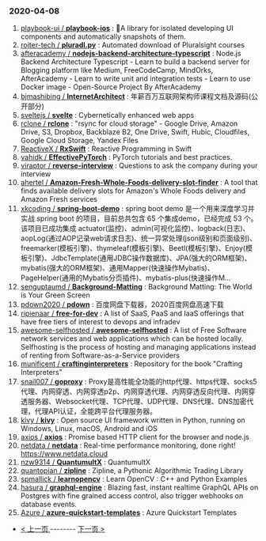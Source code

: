 ### 2020-04-08 
1. [
        playbook-ui /
**playbook-ios**](https://github.com/playbook-ui/playbook-ios) : 📘A library for isolated developing UI components and automatically snapshots of them.
1. [
        rojter-tech /
**pluradl.py**](https://github.com/rojter-tech/pluradl.py) : Automated download of Pluralsight courses
1. [
        afteracademy /
**nodejs-backend-architecture-typescript**](https://github.com/afteracademy/nodejs-backend-architecture-typescript) : Node.js Backend Architecture Typescript - Learn to build a backend server for Blogging platform like Medium, FreeCodeCamp, MindOrks, AfterAcademy - Learn to write unit and integration tests - Learn to use Docker image - Open-Source Project By AfterAcademy
1. [
        bjmashibing /
**InternetArchitect**](https://github.com/bjmashibing/InternetArchitect) : 年薪百万互联网架构师课程文档及源码(公开部分)
1. [
        sveltejs /
**svelte**](https://github.com/sveltejs/svelte) : Cybernetically enhanced web apps
1. [
        rclone /
**rclone**](https://github.com/rclone/rclone) : "rsync for cloud storage" - Google Drive, Amazon Drive, S3, Dropbox, Backblaze B2, One Drive, Swift, Hubic, Cloudfiles, Google Cloud Storage, Yandex Files
1. [
        ReactiveX /
**RxSwift**](https://github.com/ReactiveX/RxSwift) : Reactive Programming in Swift
1. [
        vahidk /
**EffectivePyTorch**](https://github.com/vahidk/EffectivePyTorch) : PyTorch tutorials and best practices.
1. [
        viraptor /
**reverse-interview**](https://github.com/viraptor/reverse-interview) : Questions to ask the company during your interview
1. [
        ahertel /
**Amazon-Fresh-Whole-Foods-delivery-slot-finder**](https://github.com/ahertel/Amazon-Fresh-Whole-Foods-delivery-slot-finder) : A tool that finds available delivery slots for Amazon's Whole Foods delivery and Amazon Fresh services
1. [
        xkcoding /
**spring-boot-demo**](https://github.com/xkcoding/spring-boot-demo) : spring boot demo 是一个用来深度学习并实战 spring boot 的项目，目前总共包含 65 个集成demo，已经完成 53 个。 该项目已成功集成 actuator(监控)、admin(可视化监控)、logback(日志)、aopLog(通过AOP记录web请求日志)、统一异常处理(json级别和页面级别)、freemarker(模板引擎)、thymeleaf(模板引擎)、Beetl(模板引擎)、Enjoy(模板引擎)、JdbcTemplate(通用JDBC操作数据库)、JPA(强大的ORM框架)、mybatis(强大的ORM框架)、通用Mapper(快速操作Mybatis)、PageHelper(通用的Mybatis分页插件)、mybatis-plus(快速操作M…
1. [
        senguptaumd /
**Background-Matting**](https://github.com/senguptaumd/Background-Matting) : Background Matting: The World is Your Green Screen
1. [
        pdown2020 /
**pdown**](https://github.com/pdown2020/pdown) : 百度网盘下载器，2020百度网盘高速下载
1. [
        ripienaar /
**free-for-dev**](https://github.com/ripienaar/free-for-dev) : A list of SaaS, PaaS and IaaS offerings that have free tiers of interest to devops and infradev
1. [
        awesome-selfhosted /
**awesome-selfhosted**](https://github.com/awesome-selfhosted/awesome-selfhosted) : A list of Free Software network services and web applications which can be hosted locally. Selfhosting is the process of hosting and managing applications instead of renting from Software-as-a-Service providers
1. [
        munificent /
**craftinginterpreters**](https://github.com/munificent/craftinginterpreters) : Repository for the book "Crafting Interpreters"
1. [
        snail007 /
**goproxy**](https://github.com/snail007/goproxy) : Proxy是高性能全功能的http代理、https代理、socks5代理、内网穿透、内网穿透p2p、内网穿透代理、内网穿透反向代理、内网穿透服务器、Websocket代理、TCP代理、UDP代理、DNS代理、DNS加密代理，代理API认证，全能跨平台代理服务器。
1. [
        kivy /
**kivy**](https://github.com/kivy/kivy) : Open source UI framework written in Python, running on Windows, Linux, macOS, Android and iOS
1. [
        axios /
**axios**](https://github.com/axios/axios) : Promise based HTTP client for the browser and node.js
1. [
        netdata /
**netdata**](https://github.com/netdata/netdata) : Real-time performance monitoring, done right! https://www.netdata.cloud
1. [
        nzw9314 /
**QuantumultX**](https://github.com/nzw9314/QuantumultX) : QuantumultX
1. [
        quantopian /
**zipline**](https://github.com/quantopian/zipline) : Zipline, a Pythonic Algorithmic Trading Library
1. [
        spmallick /
**learnopencv**](https://github.com/spmallick/learnopencv) : Learn OpenCV : C++ and Python Examples
1. [
        hasura /
**graphql-engine**](https://github.com/hasura/graphql-engine) : Blazing fast, instant realtime GraphQL APIs on Postgres with fine grained access control, also trigger webhooks on database events.
1. [
        Azure /
**azure-quickstart-templates**](https://github.com/Azure/azure-quickstart-templates) : Azure Quickstart Templates 

- [ < 上一页 ](https://github.com/able8/github-trending-daily-record/blob/master/2020-04-07.md) -------- [ 下一页 > ](https://github.com/able8/github-trending-daily-record/blob/master/2020-04-09.md)
